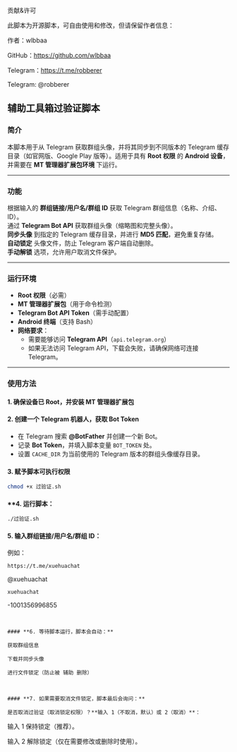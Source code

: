 贡献&许可

此脚本为开源脚本，可自由使用和修改，但请保留作者信息：

作者：wlbbaa

GitHub：https://github.com/wlbbaa

Telegram：https://t.me/robberer

Telegram: @robberer

## **辅助工具箱过验证脚本**  

### **简介**  
本脚本用于从 Telegram 获取群组头像，并将其同步到不同版本的 Telegram 缓存目录（如官网版、Google Play 版等）。适用于具有 **Root 权限** 的 **Android 设备**，并需要在 **MT 管理器扩展包环境** 下运行。  

---

### **功能**  
 根据输入的 **群组链接/用户名/群组 ID** 获取 Telegram 群组信息（名称、介绍、ID）。  
 通过 **Telegram Bot API** 获取群组头像（缩略图和完整头像）。  
 **同步头像** 到指定的 Telegram 缓存目录，并进行 **MD5 匹配**，避免重复存储。  
 **自动锁定** 头像文件，防止 Telegram 客户端自动删除。  
 **手动解锁** 选项，允许用户取消文件保护。  

---

### **运行环境**  
- **Root 权限**（必需）  
- **MT 管理器扩展包**（用于命令检测）  
- **Telegram Bot API Token**（需手动配置）  
- **Android 终端**（支持 Bash）  
- **网络要求**：  
  - 需要能够访问 **Telegram API**（`api.telegram.org`）  
  - 如果无法访问 Telegram API，下载会失败，请确保网络可连接 Telegram。  

---

### **使用方法**  

#### **1. 确保设备已 Root，并安装 MT 管理器扩展包**  

#### **2. 创建一个 Telegram 机器人，获取 Bot Token**  
- 在 Telegram 搜索 **@BotFather** 并创建一个新 Bot。  
- 记录 **Bot Token**，并填入脚本变量 `BOT_TOKEN` 处。  
- 设置 `CACHE_DIR` 为当前使用的 Telegram 版本的群组头像缓存目录。  

#### **3. 赋予脚本可执行权限**  
```sh
chmod +x 过验证.sh
```

#### **4. 运行脚本：
```sh
./过验证.sh
```

#### **5. 输入群组链接/用户名/群组 ID：**

例如：
```
https://t.me/xuehuachat
```
@xuehuachat
```
xuehuachat
```
-1001356996855
```


#### **6. 等待脚本运行，脚本会自动：**

获取群组信息

下载并同步头像

进行文件锁定（防止被 辅助 删除）



#### **7. 如果需要取消文件锁定，脚本最后会询问：**

是否取消过验证（取消锁定权限）？**输入 1（不取消，默认）或 2（取消）**：
```
输入 1 保持锁定（推荐）。

输入 2 解除锁定（仅在需要修改或删除时使用）。

```
